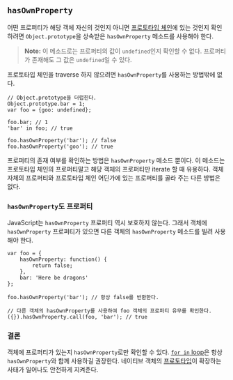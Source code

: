 ## `hasOwnProperty`

어떤 프로퍼티가 해당 객체 자신의 것인지 아니면 [프로토타입 체인](#object.prototype)에 있는 것인지 확인하려면 `Object.prototype`을 상속받은 `hasOwnProperty` 메소드를 사용해야 한다. 

> **Note:** 이 메소드로는 프로퍼티의 값이 `undefined`인지 확인할 수 없다. 프로퍼티가 존재해도 그 값은 `undefined`일 수 있다. 

프로토타입 체인을 traverse 하지 않으려면 `hasOwnProperty`를 사용하는 방법밖에 없다.


    // Object.prototype을 더럽힌다.
    Object.prototype.bar = 1; 
    var foo = {goo: undefined};
    
    foo.bar; // 1
    'bar' in foo; // true

    foo.hasOwnProperty('bar'); // false
    foo.hasOwnProperty('goo'); // true

프로퍼티의 존재 여부를 확인하는 방법은 `hasOwnProperty` 메소드 뿐이다. 이 메소드는 프로토타입 체인의 프로퍼티말고 해당 객체의 프로퍼티만 iterate 할 때 유용하다. 객체 자체의 프로퍼티와 프로토타입 체인 어딘가에 있는 프로퍼티를 골라 주는 다른 방법은 없다.

### `hasOwnProperty`도 프로퍼티

JavaScript는 `hasOwnProperty` 프로퍼티 역시 보호하지 않는다. 그래서 객체에 `hasOwnProperty` 프로퍼티가 있으면 다른 객체의 `hasOwnProperty` 메소드를 빌려 사용해야 한다.

    var foo = {
        hasOwnProperty: function() {
            return false;
        },
        bar: 'Here be dragons'
    };

    foo.hasOwnProperty('bar'); // 항상 false를 반환한다.

    // 다른 객체의 hasOwnProperty를 사용하여 foo 객체의 프로퍼티 유무를 확인한다.
    ({}).hasOwnProperty.call(foo, 'bar'); // true

### 결론

객체에 프로퍼티가 있는지 `hasOwnProperty`로만 확인할 수 있다. [`for in` loop](#object.forinloop)은 항상 `hasOwnProperty`와 함께 사용하길 권장한다. 네이티브 객체의 [프로토타입](#object.prototype)이 확장하는 사태가 일어나도 안전하게 지켜준다.